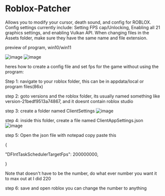 # Roblox-Patcher
Allows you to modify your cursor, death sound, and config for ROBLOX.
Config settings currently include: Setting FPS cap/Unlocking, Enabling all 21 graphics settings, and enabling Vulkan API.
When changing files in the Assets folder, make sure they have the same name and file extension.

preview of program, win10/win11 


![image](https://github.com/StealthDrifter/Roblox-Patcher/assets/53316578/4b7e325a-f83e-40f8-b824-e7e9d788d35e) ![image](https://github.com/StealthDrifter/Roblox-Patcher/assets/53316578/f537f0d2-6073-48ac-9cd5-599ec9dcbeff)



heres how to create a config file and set fps for the game without using the program:

Step 1: navigate to your roblox folder, this can be in appdata/local or program files(86x)

step 2: goto versions and the roblox folder, its usually named something like version-21bedf9513a74867, and it doesnt contain roblox studio

step 3: create a folder named ClientSettings ![image](https://github.com/StealthDrifter/Roblox-Patcher/assets/53316578/1d274a43-bf6d-47ed-8e3b-07d3b0415014)

step 4: inside this folder, create a file named ClientAppSettings.json ![image](https://github.com/StealthDrifter/Roblox-Patcher/assets/53316578/1cb3f02a-9cd5-49e6-8a33-23879849f70d)

step 5: Open the json file with notepad copy paste this

 {

"DFIntTaskSchedulerTargetFps": 200000000,

}

Note that doesn't have to be the number, do what ever number you want it to max out at I did 220

step 6: save and open roblox
you can change the number to anything
